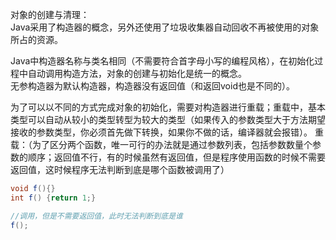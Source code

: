 对象的创建与清理：  
Java采用了构造器的概念，另外还使用了垃圾收集器自动回收不再被使用的对象所占的资源。  

Java中构造器名称与类名相同（不需要符合首字母小写的编程风格），在初始化过程中自动调用构造方法，对象的创建与初始化是统一的概念。  
无参构造器为默认构造器，构造器没有返回值（和返回void也是不同的）。  

为了可以以不同的方式完成对象的初始化，需要对构造器进行重载；重载中，基本类型可以自动从较小的类型转型为较大的类型（如果传入的参数类型大于方法期望接收的参数类型，你必须首先做下转换，如果你不做的话，编译器就会报错）。
重载：（为了区分两个函数，唯一可行的办法就是通过参数列表，包括参数数量个参数的顺序；返回值不行，有的时候虽然有返回值，但是程序使用函数的时候不需要返回值，这时候程序无法判断到底是哪个函数被调用了）  
```java
void f(){}
int f() {return 1;}

//调用，但是不需要返回值，此时无法判断到底是谁
f();
```   

